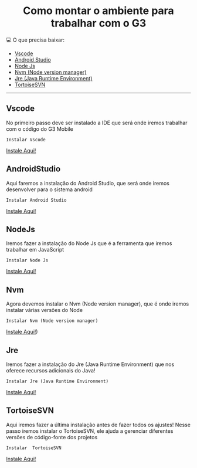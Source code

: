 <h1 align="center">
  Como montar o ambiente para trabalhar com o G3  
</h1>

💻 O que precisa baixar:

- [Vscode](#Vscode)
- [Android Studio](#AndroidStudio)
- [Node Js](#NodeJs)
- [Nvm (Node version manager)](#Nvm)
- [Jre (Java Runtime Environment)](#Jre)
- [TortoiseSVN](#TortoiseSVN)

---

## Vscode

<p> 
  No primeiro passo deve ser instalado a IDE que será onde iremos trabalhar com o código do G3 Mobile 

`Instalar Vscode`

[Instale Aqui!](https://code.visualstudio.com/download)
</p>
</h2>


## AndroidStudio

<p> 
  Aqui faremos a instalação do Android Studio, que será onde iremos desenvolver para o sistema android

`Instalar Android Studio`

[Instale Aqui!](https://developer.android.com/studio?gad_source=1&gclid=CjwKCAiA6t-6BhA3EiwAltRFGBitVD-9GKInUthrAfTrCg7iEtBKwZMBIw_aOOl36mrJbC-0T4lW0hoC_8IQAvD_BwE&gclsrc=aw.ds&hl=pt-br)
</p>
</h2>

## NodeJs

<p> 
  Iremos fazer a instalação do Node Js que é a ferramenta que iremos trabalhar em JavaScript 

`Instalar Node Js`

[Instale Aqui!](https://nodejs.org/pt)
</p>
</h2>

## Nvm 

<p> 
 Agora devemos instalar o Nvm (Node version manager), que é onde iremos instalar várias versões do Node

`Instalar Nvm (Node version manager)`

[Instale Aqui!](https://github.com/nvm-sh/nvm))
</p>
</h2>

## Jre

<p> 
Iremos fazer a instalação do Jre (Java Runtime Environment) que nos oferece recursos adicionais do Java! 
  
`Instalar Jre (Java Runtime Environment)`

[Instale Aqui!](https://www.java.com/pt-BR/download/manual.jsp)
</p>
</h2>


## TortoiseSVN

<p> 
Aqui iremos fazer a última instalação antes de fazer todos os ajustes! Nesse passo iremos instalar o TortoiseSVN, ele ajuda a gerenciar diferentes versões de código-fonte dos projetos

  
`Instalar  TortoiseSVN`

[Instale Aqui!](https://tortoisesvn.net/downloads.html)
</p>
</h2>


